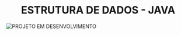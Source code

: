 <h1 align="center"> ESTRUTURA DE DADOS - JAVA </h1>

![PROJETO EM DESENVOLVIMENTO](http://img.shields.io/static/v1?label=STATUS&message=EM%20DESENVOLVIMENTO&color=GREEN&style=for-the-badge)
